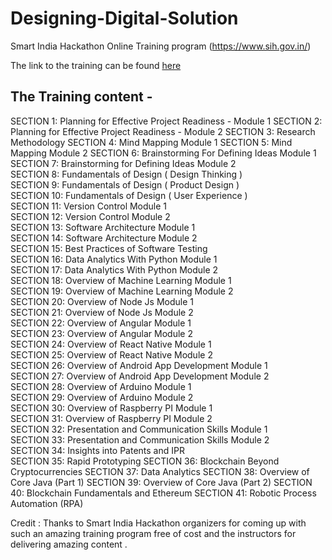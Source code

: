 # Designing-Digital-Solution
Smart India Hackathon  Online Training program (https://www.sih.gov.in/)

The link to the training can be found [here](https://swayam.gov.in/nd2_aic19_de01/preview)
## The Training content -
SECTION 1:  Planning for Effective Project Readiness - Module 1
SECTION 2:  Planning for Effective Project Readiness - Module 2
SECTION 3:  Research Methodology
SECTION 4:  Mind Mapping Module 1
SECTION 5:  Mind Mapping Module 2
SECTION 6:  Brainstorming For Defining Ideas Module 1                         
SECTION 7:  Brainstorming for Defining Ideas Module 2                          
SECTION 8:  Fundamentals of Design ( Design Thinking )                        
SECTION 9:  Fundamentals of Design ( Product Design )                         
SECTION 10:  Fundamentals of Design ( User Experience )                          
SECTION 11:  Version Control Module 1                           
SECTION 12:  Version Control Module 2                           
SECTION 13:  Software Architecture Module 1                          
SECTION 14:  Software Architecture Module 2                          
SECTION 15:  Best Practices of Software Testing                         
SECTION 16:  Data Analytics With Python Module 1                           
SECTION 17:  Data Analytics With Python Module 2                           
SECTION 18:  Overview of Machine Learning Module 1                          
SECTION 19:  Overview of Machine Learning Module 2                           
SECTION 20:  Overview of  Node Js Module 1                          
SECTION 21:  Overview of  Node Js Module 2                          
SECTION 22:  Overview of  Angular Module 1                          
SECTION 23:  Overview of  Angular Module 2                           
SECTION 24:  Overview of  React Native Module 1                         
SECTION 25:  Overview of  React Native Module 2                          
SECTION 26:  Overview of  Android App Development Module 1                         
SECTION 27:  Overview of  Android App Development Module 2                         
SECTION 28:  Overview of  Arduino Module 1                        
SECTION 29:  Overview of  Arduino Module 2                          
SECTION 30:  Overview of  Raspberry PI Module 1                           
SECTION 31: Overview of  Raspberry PI Module 2                           
SECTION 32:  Presentation and Communication Skills Module 1                           
SECTION 33:  Presentation and Communication Skills Module 2                          
SECTION 34:  Insights into Patents and IPR                          
SECTION 35:  Rapid Prototyping
SECTION 36:  Blockchain Beyond Cryptocurrencies
SECTION 37:  Data Analytics
SECTION 38:  Overview of Core Java (Part 1) 
SECTION 39:  Overview of Core Java (Part 2) 
SECTION 40:  Blockchain Fundamentals and Ethereum
SECTION 41:  Robotic Process Automation (RPA)

Credit : Thanks to Smart India Hackathon organizers for coming up with such an amazing training program free of cost and the instructors for delivering amazing content .
